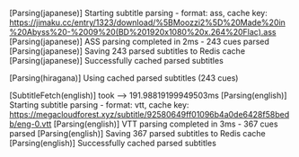 [Parsing(japanese)] Starting subtitle parsing - format: ass, cache key: https://jimaku.cc/entry/1323/download/%5BMoozzi2%5D%20Made%20in%20Abyss%20-%2009%20(BD%201920x1080%20x.264%20Flac).ass
[Parsing(japanese)] ASS parsing completed in 2ms - 243 cues parsed
[Parsing(japanese)] Saving 243 parsed subtitles to Redis cache
[Parsing(japanese)] Successfully cached parsed subtitles

[Parsing(hiragana)] Using cached parsed subtitles (243 cues)

[SubtitleFetch(english)] took --> 191.98819199949503ms
[Parsing(english)] Starting subtitle parsing - format: vtt, cache key: https://megacloudforest.xyz/subtitle/92580649ff01096b4a0de6428f58bedb/eng-0.vtt
[Parsing(english)] VTT parsing completed in 3ms - 367 cues parsed
[Parsing(english)] Saving 367 parsed subtitles to Redis cache
[Parsing(english)] Successfully cached parsed subtitles